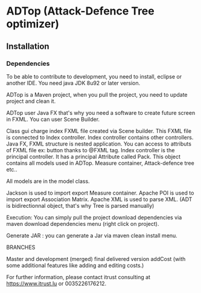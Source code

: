 # ADTop (Attack-Defence Tree optimizer)

<!--- TODO: Add description as introduction, papers --->

## Installation

### Dependencies
To be able to contribute to development, you need to install, eclipse or
another IDE.
You need java JDK 8u92 or later version.

ADTop is a Maven project, when you pull the project, you need to update project
and clean it.

ADTop user Java FX that's why you need a software to create future screen in
FXML. You can user Scene Builder.

Class gui charge index FXML file created via Scene builder. This FXML file is
connected to Index controller. Index controller contains other controllers.
Java FX, FXML structure is nested application. You can access to attributs of
FXML file ex: button thanks to @FXML tag. Index controller is the principal
controller. It has a principal Attribute called Pack. This object contains all
models used in ADTop. Measure container, Attack-defence tree etc..

All models are in the model class.

Jackson is used to import export Measure container.
Apache POI is used to import export Association Matrix.
Apache XML is used to parse XML. (ADT is bidirectionnal object, that's why Tree
is parsed manually)



Execution: You can simply pull the project download dependencies via maven download
dependencies menu (right click on project).

Generate JAR : you can generate a Jar via maven clean install menu.

BRANCHES

Master and development (merged) final delivered version
addCost (with some additional features like adding and editing costs.)

For further information, please contact itrust consulting at https://www.itrust.lu or 0035226176212.
